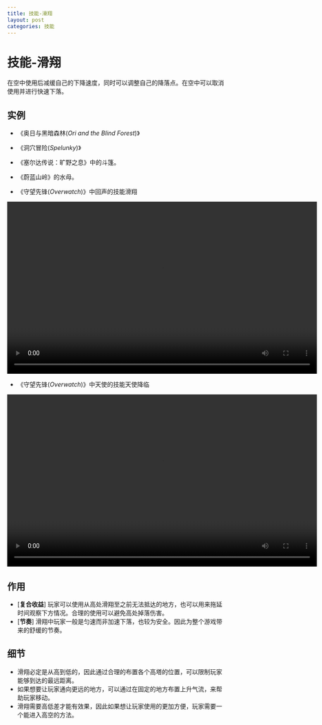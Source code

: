 ```yaml
---
title: 技能-滑翔
layout: post
categories: 技能
---
```


# 技能-滑翔
在空中使用后减缓自己的下降速度，同时可以调整自己的降落点。在空中可以取消使用并进行快速下落。

## 实例

- 《奥日与黑暗森林(*Ori and the Blind Forest*)》

- 《洞穴冒险(*Spelunky*)》

- 《塞尔达传说：旷野之息》中的斗篷。

- 《蔚蓝山岭》的水母。

- 《守望先锋(*Overwatch*)》中回声的技能滑翔

<video width="720" height="400" controls>
    <source src="/videos/回声-滑翔.mp4" type="video/mp4">
</video>

- 《守望先锋(*Overwatch*)》中天使的技能天使降临

<video width="720" height="400" controls>
    <source src="/videos/天使-天使降临.mp4" type="video/mp4">
</video>

## 作用
- [**复合收益**] 玩家可以使用从高处滑翔至之前无法抵达的地方，也可以用来拖延时间观察下方情况。合理的使用可以避免高处掉落伤害。
- [**节奏**] 滑翔中玩家一般是匀速而非加速下落，也较为安全。因此为整个游戏带来的舒缓的节奏。

## 细节
- 滑翔必定是从高到低的，因此通过合理的布置各个高塔的位置，可以限制玩家能够到达的最远距离。
- 如果想要让玩家通向更远的地方，可以通过在固定的地方布置上升气流，来帮助玩家移动。
- 滑翔需要高低差才能有效果，因此如果想让玩家使用的更加方便，玩家需要一个能进入高空的方法。